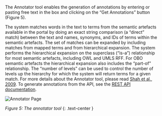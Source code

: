 
The Annotator tool enables the generation of annotations by entering or pasting free text in the box and clicking on the “Get Annotations” button (Figure 5).

The system matches words in the text to terms from the semantic artefacts available in the portal by doing an exact string comparison (a “direct” match) between the text and names, synonyms, and IDs of terms within the semantic artefacts. The set of matches can be expanded by including matches from mapped terms and from hierarchical expansion. The system performs the hierarchical expansion on the superclass (“is-a”) relationship for most semantic artefacts, including OWL and UMLS RFF. For OBO semantic artefacts the hierarchical expansion also includes the “part-of” relationship. The “number of levels” can be used to control the number of levels up the hierarchy for which the system will return terms for a given match. For more details about the Annotator tool, please read [Shah et al., 2009](https://doi.org/10.1186/1471-2105-10-s9-s14). To generate annotations from the API, see the [REST API documentation]().

![Annotator Page]({{site.figures_link}}/{{page.portal}}/Figure5.png)

_Figure 5: The annotator tool_
{: .text-center }